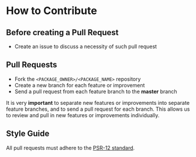 # How to Contribute

## Before creating a Pull Request

* Create an issue to discuss a necessity of such pull request 

## Pull Requests

* Fork the `<PACKAGE_OWNER>/<PACKAGE_NAME>` repository
* Create a new branch for each feature or improvement
* Send a pull request from each feature branch to the **master** branch

It is very **important** to separate new features or improvements into separate feature branches, and to send a
pull request for each branch. This allows us to review and pull in new features or improvements individually.

## Style Guide

All pull requests must adhere to the [PSR-12 standard](https://github.com/php-fig/fig-standards/blob/master/accepted/PSR-12-extended-coding-style-guide.md).